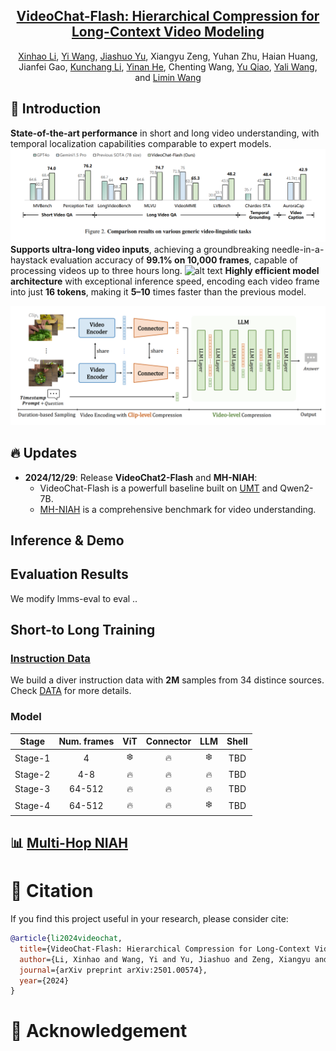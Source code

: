 <div align="center">

<h2><a href="">VideoChat-Flash: Hierarchical Compression for Long-Context Video Modeling</a></h2>

[Xinhao Li](https://scholar.google.com/citations?user=evR3uR0AAAAJ&hl=zh-CN), [Yi Wang](https://scholar.google.com.hk/citations?hl=zh-CN&user=Xm2M8UwAAAAJ), [Jiashuo Yu](https://scholar.google.com.hk/citations?user=iH0Aq0YAAAAJ&hl=zh-CN&oi=ao), Xiangyu Zeng, Yuhan Zhu, Haian Huang, Jianfei Gao, [Kunchang Li](https://scholar.google.com/citations?user=D4tLSbsAAAAJ), [Yinan He](https://dblp.org/pid/93/7763.html), Chenting Wang, [Yu Qiao](https://scholar.google.com/citations?user=gFtI-8QAAAAJ&hl), [Yali Wang](https://scholar.google.com/citations?user=hD948dkAAAAJ), and [Limin Wang](https://scholar.google.com/citations?user=HEuN8PcAAAAJ)

</div>



## :parrot: Introduction

**State-of-the-art performance** in short and long video understanding, with temporal localization capabilities comparable to expert models.
![alt text](img/sota.png)
**Supports ultra-long video inputs**, achieving a groundbreaking needle-in-a-haystack evaluation accuracy of **99.1% on 10,000 frames**, capable of processing videos up to three hours long.
![alt text](img/niah.png)
**Highly efficient model architecture** with exceptional inference speed, encoding each video frame into just **16 tokens**, making it **5–10** times faster than the previous model.

![alt text](img/model_framework.png)




## :fire: Updates
- **2024/12/29**: Release **VideoChat2-Flash** and **MH-NIAH**:
    - VideoChat-Flash is a powerfull baseline built on [UMT](https://github.com/OpenGVLab/unmasked_teacher) and Qwen2-7B.
    - [MH-NIAH](./BENCHMARK.md) is a comprehensive benchmark for video understanding.





## Inference & Demo





## Evaluation Results


We modify lmms-eval to eval ..

## Short-to Long Training


### [Instruction Data](./DATA.md)

We build a diver instruction data with **2M** samples from 34 distince sources. Check [DATA](./DATA.md) for more details.

### Model

| Stage | Num. frames | ViT | Connector | LLM | Shell |
|--------|:-------:|:------:|:------:|:------:|:------:|
| Stage-1 | 4 | :snowflake: | :fire: | :snowflake: | TBD |
| Stage-2 | 4-8 | :fire: | :fire: | :fire: | TBD |
| Stage-3 | 64-512 | :fire: | :fire: | :fire: | TBD |
| Stage-4 | 64-512 | :fire: | :fire: | :snowflake: | TBD |




## :bar_chart: [Multi-Hop NIAH](./BENCHMARK.md)






# :page_facing_up: Citation

If you find this project useful in your research, please consider cite:
```BibTeX
@article{li2024videochat,
  title={VideoChat-Flash: Hierarchical Compression for Long-Context Video Modeling},
  author={Li, Xinhao and Wang, Yi and Yu, Jiashuo and Zeng, Xiangyu and Zhu, Yuhan and Huang, Haian and Gao, Jianfei and Li, Kunchang and He, Yinan and Wang, Chenting and Qiao, Yu and Wang, Yali and Wang, Limin},
  journal={arXiv preprint arXiv:2501.00574},
  year={2024}
}
```

# :dizzy: Acknowledgement

<!-- Thanks to the open source of the following projects:

[InternVideo](https://github.com/OpenGVLab/InternVideo), [UMT](https://github.com/OpenGVLab/unmasked_teacher), [Qwen](https://github.com/Vision-CAIR/MiniGPT-4), [LLaVA-VL](https://github.com/Vision-CAIR/MiniGPT-4) -->